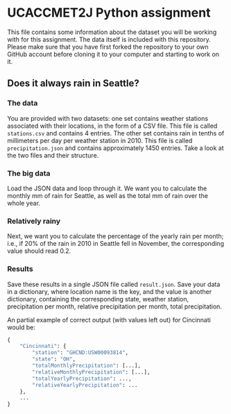 # UCACCMET2J Python assignment
This file contains some information about the dataset you will be working with for this assignment. The data itself is included with this repository. Please make sure that you have first forked the repository to your own GitHub account before cloning it to your computer and starting to work on it.

## Does it always rain in Seattle?

### The data
You are provided with two datasets: one set contains weather stations associated with their locations, in the form of a CSV file. This file is called `stations.csv` and contains 4 entries. The other set contains rain in tenths of millimeters per day per weather station in 2010. This file is called `precipitation.json` and contains approximately 1450 entries. Take a look at the two files and their structure.

### The big data
Load the JSON data and loop through it. We want you to calculate the monthly mm of rain for Seattle, as well as the total mm of rain over the whole year.

### Relatively rainy
Next, we want you to calculate the percentage of the yearly rain per month; i.e., if 20% of the rain in 2010 in Seattle fell in November, the corresponding value should read 0.2.

### Results
Save these results in a single JSON file called `result.json`. Save your data in a dictionary, where location name is the key, and the value is another dictionary, containing the corresponding state, weather station, precipitation per month, relative precipitation per month, total precipitation.

An partial example of correct output (with values left out) for Cincinnati would be:

```python
{
	"Cincinnati": {
		"station": "GHCND:USW00093814", 
		"state": "OH", 
		"totalMonthlyPrecipitation": [...], 
		"relativeMonthlyPrecipitation": [...], 
		"totalYearlyPrecipitation": ...,
		"relativeYearlyPrecipitation": ...
	},
	...
}
```
